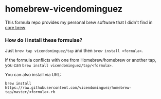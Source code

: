 # homebrew-vicendominguez

This formula repo provides my personal brew software that I didn't find in [core brew](http://brewformulas.org/)

### How do I install these formulae?

Just `brew tap vicendominguez/tap` and then `brew install <formula>`.

If the formula conflicts with one from Homebrew/homebrew or another tap, you can `brew install vicendominguez/tap/<formula>`.

You can also install via URL:

```
brew install https://raw.githubusercontent.com/vicendominguez/homebrew-tap/master/<formula>.rb
```

